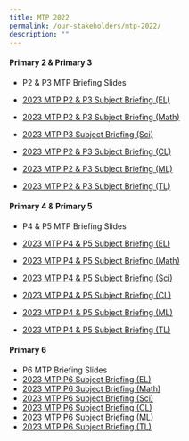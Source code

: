 ```yaml
---
title: MTP 2022
permalink: /our-stakeholders/mtp-2022/
description: ""
---
```

#### Primary 2 & Primary 3

*   P2 & P3 MTP Briefing Slides
*   [2023 MTP P2 & P3 Subject Briefing (EL)](https://youtu.be/usxKqVQiyDM)
*   [2023 MTP P2 & P3 Subject Briefing (Math)](https://youtu.be/xDU-DbsKbGA)
*   [2023 MTP P3 Subject Briefing (Sci)](https://youtu.be/ZYGray_4jrY)  
    
*   [2023 MTP P2 & P3 Subject Briefing (CL)](https://youtu.be/bwCHjup_sfo)
*   [2023 MTP P2 & P3 Subject Briefing (ML)](https://youtu.be/xH64ADuPX4M)
*   [2023 MTP P2 & P3 Subject Briefing (TL)](https://youtu.be/Nwx555HbI-0)

#### Primary 4 & Primary 5

*   P4 & P5 MTP Briefing Slides
*   [2023 MTP P4 & P5 Subject Briefing (EL)](https://www.youtube.com/watch?v=oUBBJOIhARs)
*   [2023 MTP P4 & P5 Subject Briefing (Math)](https://youtu.be/FVryrjQMyDw)
*   [2023 MTP P4 & P5 Subject Briefing (Sci)](https://www.youtube.com/watch?v=gDB1kRHCQYw&feature=youtu.be)  
    
*   [2023 MTP P4 & P5 Subject Briefing (CL)](https://www.youtube.com/watch?v=mIvdX36Tmg0)
*   [2023 MTP P4 & P5 Subject Briefing (ML)](https://www.youtube.com/watch?v=Mnmb_1yj2G8)
*   [2023 MTP P4 & P5 Subject Briefing (TL)](https://www.youtube.com/watch?v=zO56AZx6OX8)

#### Primary 6  

*   P6 MTP Briefing Slides
*   [2023 MTP P6 Subject Briefing (EL)](https://youtu.be/ETcVGSrrDp8)  
*   [2023 MTP P6 Subject Briefing (Math)](https://youtu.be/aiZl8SF2WiI)
*   [2023 MTP P6 Subject Briefing (Sci)](https://youtu.be/A-CzJBcZf74)
*   [2023 MTP P6 Subject Briefing (CL)](https://youtu.be/KSLWlsDhTJ0)
*   [2023 MTP P6 Subject Briefing (ML)](https://youtu.be/XoeiLmpDRJM)
*   [2023 MTP P6 Subject Briefing (TL)](https://youtu.be/VzplOrorO2M)